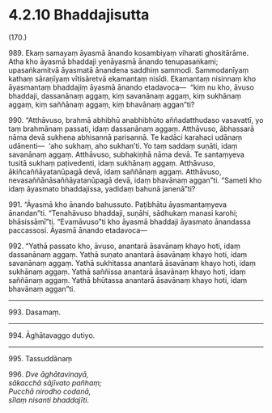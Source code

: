 # 4.2.10 Bhaddajisutta

(170.)

989\. Ekaṃ samayaṃ āyasmā ānando kosambiyaṃ viharati ghositārāme. Atha kho āyasmā bhaddaji yenāyasmā ānando tenupasaṅkami; upasaṅkamitvā āyasmatā ānandena saddhiṃ sammodi. Sammodanīyaṃ kathaṃ sāraṇīyaṃ vītisāretvā ekamantaṃ nisīdi. Ekamantaṃ nisinnaṃ kho āyasmantaṃ bhaddajiṃ āyasmā ānando etadavoca—  “kiṃ nu kho, āvuso bhaddaji, dassanānaṃ aggaṃ, kiṃ savanānaṃ aggaṃ, kiṃ sukhānaṃ aggaṃ, kiṃ saññānaṃ aggaṃ, kiṃ bhavānaṃ aggan”ti?

990\. “Atthāvuso, brahmā abhibhū anabhibhūto aññadatthudaso vasavattī, yo taṃ brahmānaṃ passati, idaṃ dassanānaṃ aggaṃ. Atthāvuso, ābhassarā nāma devā sukhena abhisannā parisannā. Te kadāci karahaci udānaṃ udānenti—  ‘aho sukhaṃ, aho sukhan’ti. Yo taṃ saddaṃ suṇāti, idaṃ savanānaṃ aggaṃ. Atthāvuso, subhakiṇhā nāma devā. Te santaṃyeva tusitā sukhaṃ paṭivedenti, idaṃ sukhānaṃ aggaṃ. Atthāvuso, ākiñcaññāyatanūpagā devā, idaṃ saññānaṃ aggaṃ. Atthāvuso, nevasaññānāsaññāyatanūpagā devā, idaṃ bhavānaṃ aggan”ti. “Sameti kho idaṃ āyasmato bhaddajissa, yadidaṃ bahunā janenā”ti?

991\. “Āyasmā kho ānando bahussuto. Paṭibhātu āyasmantaṃyeva ānandan”ti. “Tenahāvuso bhaddaji, suṇāhi, sādhukaṃ manasi karohi; bhāsissāmī”ti. “Evamāvuso”ti kho āyasmā bhaddaji āyasmato ānandassa paccassosi. Āyasmā ānando etadavoca—

992\. “Yathā passato kho, āvuso, anantarā āsavānaṃ khayo hoti, idaṃ dassanānaṃ aggaṃ. Yathā suṇato anantarā āsavānaṃ khayo hoti, idaṃ savanānaṃ aggaṃ. Yathā sukhitassa anantarā āsavānaṃ khayo hoti, idaṃ sukhānaṃ aggaṃ. Yathā saññissa anantarā āsavānaṃ khayo hoti, idaṃ saññānaṃ aggaṃ. Yathā bhūtassa anantarā āsavānaṃ khayo hoti, idaṃ bhavānaṃ aggan”ti.

---

993\. Dasamaṃ.

---

994\. Āghātavaggo dutiyo.

---

995\. Tassuddānaṃ

996\. _Dve āghātavinayā,_  
_sākacchā sājīvato pañhaṃ;_  
_Pucchā nirodho codanā,_  
_sīlaṃ nisanti bhaddajīti._

